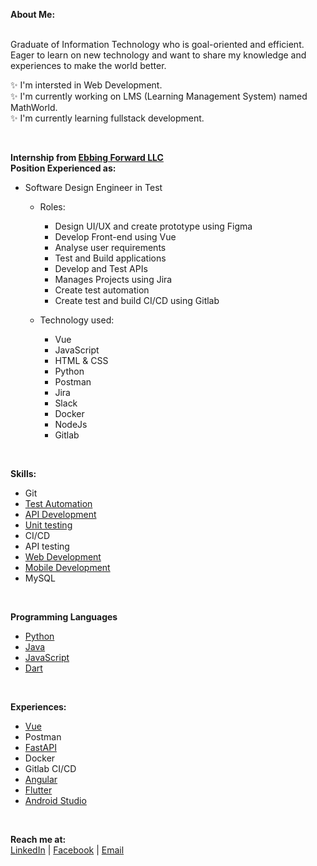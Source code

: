 

<!-- ![Profile image](https://lh3.googleusercontent.com/gwJ79R0S1TNmr30TDrDfDklwbaBGTZThiv645k98oIKM4LxfUzuUhtfDbItZC7rI5zPT7Znlodxf4TTlm0PRdjL6CBtoqSvnduMsPXkhWyNg76dUD4JcdfxV3J41fDMAMm54SD4fQxQ0qPiElUp1VS7o8qlepWu35ML68-9Q8UOuoXEyumd8E5QGa_PCsEvZWKkn5_xBH9amFpP53DvdFTfqBtczzQsEWkd4yJ3BorDAd65m2EYtobkbU-DvDVnorWW2q--OXEs2crI4yBiPbNlk-BDAu_1CtDnB8M5n0R1zviOXoDhT9OJ3fQ2IUxRYCvqgkXpiGBQitIzqR1xgJMMXw7Ss4-SdE2uTHUB12JeWaWhwx1qj3ah-7lGocZoPrK8k4FpEMh6czxe9TbjFzD_iWppbVqexKibUQWzRF1FGqqeO6bUGMMyfM1zJ1I8ijCZbfiyxu2HXnpmoNo1d2pLTmI667t6i6Oq985vnqh-cda_DQN6exGp_XxP_Mebmd2-4vcIM3XXeJ52bUSyfbZliuIzpOJfzFY2t-CirXPXLLGW09wvC96fuYIQkd8Wm94NdZPfASPL1scfX9FWNJ2DP-hjuBNQPsLRgw8Z78tFfS1FtZaQuMsptYfVPXFmWyagkIR6FVLC-ufHfNHitvsx2x3gtBgqL2t4B0snSyM4yK9h6ozBxFBsBLqXs3c8INT_dGIPKsoPKzRRucgJoxLD8fbq3ROloIaIDf17p1EZAjJ6WeKELx-JH66crBxghROjoaAjVfvP9AheiUqUhQL_Z5LlAjecfC6Mk=w750-h150-no?authuser=0) -->

**About Me:** 

</br>
Graduate of Information Technology who is
goal-oriented and efficient.</br>Eager to learn on new technology
and want to share my knowledge and experiences to make the world better.

</br>

✨ I'm intersted in Web Development. </br>
✨ I'm currently working on LMS (Learning Management System) named MathWorld. </br>
✨ I'm currently learning fullstack development. </br>

</br>

**Internship from [Ebbing Forward LLC](https://www.ebbingforward.com/)**
</br>
**Position Experienced as:**
- Software Design Engineer in Test
  - Roles:
    - Design UI/UX and create prototype using Figma
    - Develop Front-end using Vue
    - Analyse user requirements
    - Test and Build applications
    - Develop and Test APIs
    - Manages Projects using Jira
    - Create test automation
    - Create test and build CI/CD using Gitlab

  - Technology used:
    - Vue
    - JavaScript
    - HTML & CSS
    - Python
    - Postman
    - Jira
    - Slack
    - Docker
    - NodeJs
    - Gitlab

</br>

**Skills:**
- Git
- [Test Automation](https://github.com/pauljor1499/python-automation)
- [API Development](https://github.com/pauljor1499/python-fastapi)
- [Unit testing](https://github.com/pauljor1499/mathworld/tree/master/Tests)
- CI/CD
- API testing
- [Web Development](https://github.com/pauljor1499/mathworld)
- [Mobile Development](https://github.com/pauljor1499?tab=repositories&q=&type=&language=dart&sort=)
- MySQL

</br>

**Programming Languages**
- [Python](https://github.com/pauljor1499?tab=repositories&q=&type=&language=python&sort=)
- [Java](https://github.com/pauljor1499?tab=repositories&q=&type=&language=java&sort=)
- [JavaScript](https://github.com/pauljor1499?tab=repositories&q=&type=&language=html&sort=)
- [Dart](https://github.com/pauljor1499?tab=repositories&q=&type=&language=dart&sort=)


</br>


**Experiences:**
- [Vue](https://github.com/pauljor1499?tab=repositories&q=&type=&language=vue&sort=)
- Postman
- [FastAPI](https://github.com/pauljor1499/python-fastapi)
- Docker
- Gitlab CI/CD
- [Angular](https://github.com/pauljor1499/Angular-Project)
- [Flutter](https://github.com/pauljor1499?tab=repositories&q=&type=&language=dart&sort=)
- [Android Studio](https://github.com/pauljor1499/Android-Ecommerce-AR-App)

</br>

**Reach me at:**
</br>
[LinkedIn](https://www.linkedin.com/in/paul-jor-661108208/) | [Facebook](https://www.facebook.com/pauljor1499/) | [Email](jorpaulvincent@gmail.com)

<!-- - 👋 Hi, I’m @pauljor1499
- 👀 I’m interested in ...
- 🌱 I’m currently learning ...
- 💞️ I’m looking to collaborate on ...
- 📫 How to reach me ... -->

<!---
pauljor1499/pauljor1499 is a ✨ special ✨ repository because its `README.md` (this file) appears on your GitHub profile.
You can click the Preview link to take a look at your changes.
--->
